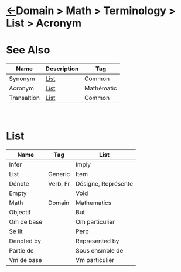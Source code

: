 <head><link rel="stylesheet" href="../../../md.css"/></head>


[//]: #(Reference)
[Repo_Readme]:    ../../terminology/README.md

# [&larr;][Repo_Readme]Domain > Math > Terminology > List > Acronym

# See Also

|Name|Description|Tag|
|-|-|-|
|Synonym|[List][Synonym_Common_list]|Common|
|Acronym|[List][Acronym_list]|Mathématic|
|Transaltion|[List][Translation_List]|Common|
<br>


# List

|Name|Tag|List|
|-|-|-|
|Infer||Imply|
|List|Generic|Item|
|Dénote|Verb, Fr|Désigne, Représente|
|Empty||Void|
|Math|Domain|Mathematics|
|Objectif||But|
|Om de base||Om particulier|
|Se lit||Perp|
|Denoted by||Represented by|
|Partie de ||Sous ensmble de|
|Vm de base||Vm particulier|
<br>

[//]: #(Reference)
[Back_Readme]:           ./readme.md         "Home > List"
[Todo]:            Todo (Todo)

[Acronym_list]:            ../list/acronym_list.md            (List > Acronym)
[Synonym_Common_list]:     ../../epc/list/synonym_list.md     (List > Synonym > Common)
[Translation_Common_List]: ../../epc/list/translation_list.md (List > Translation > Common)
[Translation_List]:        ../list/translation_list.md        (List > Translation)
